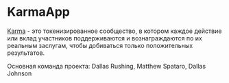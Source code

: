 **Karma**App
===

[Karma](https://www.karmaapp.io/) - это токенизированное сообщество, в котором каждое действие или вклад участников поддерживаются и вознаграждаются по их реальным заслугам, чтобы добиваться только положительных результатов.

Основная команда проекта: Dallas Rushing, Matthew Spataro, Dallas Johnson
